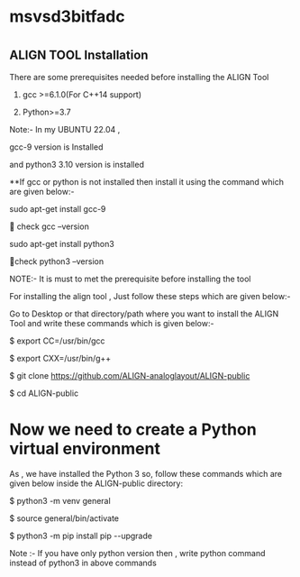 # msvsd3bitfadc

# 

## ALIGN TOOL Installation 

There are some prerequisites needed before installing the ALIGN Tool 

1. gcc >=6.1.0(For C++14 support)

2. Python>=3.7

Note:- In my UBUNTU 22.04 , 

gcc-9 version is Installed

and python3 3.10 version is installed

**If gcc or python is not installed then install it using the command which are given below:-

sudo apt-get install gcc-9

 check gcc –version

sudo apt-get install python3

check python3 –version

NOTE:- It is must to met the prerequisite before installing the tool

For installing the align tool , Just follow these steps which are given below:-

Go to Desktop or that directory/path where you want to install the ALIGN Tool and write these commands which is given below:- 

$           export CC=/usr/bin/gcc

$           export CXX=/usr/bin/g++

$            git clone https://github.com/ALIGN-analoglayout/ALIGN-public

$           cd ALIGN-public

# Now we need to create a Python virtual environment

As , we have installed the Python 3 so, follow these commands which are given below inside the ALIGN-public directory:

$          python3 -m venv general

$          source general/bin/activate

$          python3 -m pip install pip --upgrade

Note :- If you have only python version then , write python command instead of python3 in above commands 
